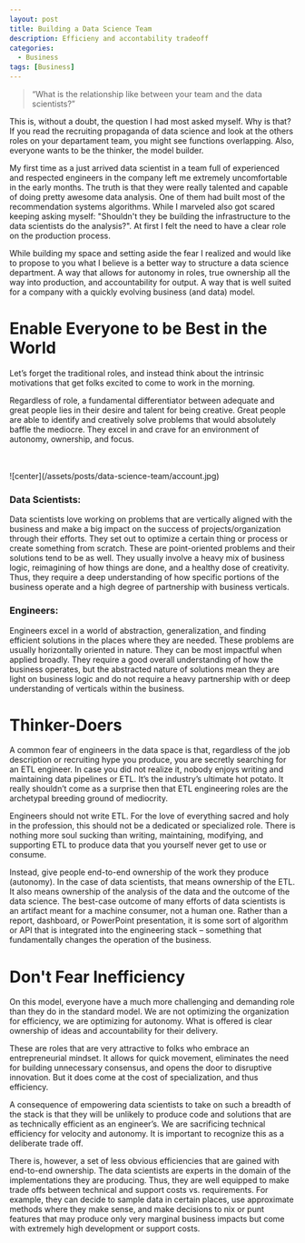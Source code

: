 ```yaml
---
layout: post
title: Building a Data Science Team
description: Efficieny and accontability tradeoff
categories:
  - Business
tags: [Business]
---
```



> “What is the relationship like between your team and the data scientists?” 

This is, without a doubt, the question I had most asked myself. Why is that? If you read the recruiting propaganda of data science and look at the others roles on your departament team, you might see functions overlapping. Also, everyone wants to be the thinker, the model builder.

My first time as a just arrived data scientist in a team full of experienced and respected engineers in the company left me extremely uncomfortable in the early months. The truth is that they were really talented and capable of doing pretty awesome data analysis. One of them had built most of the recommendation systems algorithms. While I marveled also got scared keeping asking myself: "Shouldn't they be building the infrastructure to the data scientists do the analysis?". At first I felt the need to have a clear role on the production process.

While building my space and setting aside the fear I realized and would like to propose to you what I believe is a better way to structure a data science department. A way that allows for autonomy in roles, true ownership all the way into production, and accountability for output. A way that is well suited for a company with a quickly evolving business (and data) model.

# Enable Everyone to be Best in the World

Let’s forget the traditional roles, and instead think about the intrinsic motivations that get folks excited to come to work in the morning.

Regardless of role, a fundamental differentiator between adequate and great people lies in their desire and talent for being creative. Great people are able to identify and creatively solve problems that would absolutely baffle the mediocre. They excel in and crave for an environment of autonomy, ownership, and focus. 

<br>
<br>
![center](/assets/posts/data-science-team/account.jpg)
<br>

### Data Scientists:

Data scientists love working on problems that are vertically aligned with the business and make a big impact on the success of projects/organization through their efforts. They set out to optimize a certain thing or process or create something from scratch. These are point-oriented problems and their solutions tend to be as well. They usually involve a heavy mix of business logic, reimagining of how things are done, and a healthy dose of creativity. Thus, they require a deep understanding of how specific portions of the business operate and a high degree of partnership with business verticals.

### Engineers:

Engineers excel in a world of abstraction, generalization, and finding efficient solutions in the places where they are needed. These problems are usually horizontally oriented in nature. They can be most impactful when applied broadly. They require a good overall understanding of how the business operates, but the abstracted nature of solutions mean they are light on business logic and do not require a heavy partnership with or deep understanding of verticals within the business.

# Thinker-Doers

A common fear of engineers in the data space is that, regardless of the job description or recruiting hype you produce, you are secretly searching for an ETL engineer. In case you did not realize it, nobody enjoys writing and maintaining data pipelines or ETL. It’s the industry’s ultimate hot potato. It really shouldn’t come as a surprise then that ETL engineering roles are the archetypal breeding ground of mediocrity.

Engineers should not write ETL. For the love of everything sacred and holy in the profession, this should not be a dedicated or specialized role. There is nothing more soul sucking than writing, maintaining, modifying, and supporting ETL to produce data that you yourself never get to use or consume.

Instead, give people end-to-end ownership of the work they produce (autonomy). In the case of data scientists, that means ownership of the ETL. It also means ownership of the analysis of the data and the outcome of the data science. The best-case outcome of many efforts of data scientists is an artifact meant for a machine consumer, not a human one. Rather than a report, dashboard, or PowerPoint presentation, it is some sort of algorithm or API that is integrated into the engineering stack – something that fundamentally changes the operation of the business.

# Don't Fear Inefficiency

On this model, everyone have a much more challenging and demanding role than they do in the standard model. We are not optimizing the organization for efficiency, we are optimizing for autonomy. What is offered is clear ownership of ideas and accountability for their delivery.

These are roles that are very attractive to folks who embrace an entrepreneurial mindset. It allows for quick movement, eliminates the need for building unnecessary consensus, and opens the door to disruptive innovation. But it does come at the cost of specialization, and thus efficiency.

A consequence of empowering data scientists to take on such a breadth of the stack is that they will be unlikely to produce code and solutions that are as technically efficient as an engineer’s. We are sacrificing technical efficiency for velocity and autonomy. It is important to recognize this as a deliberate trade off.

There is, however, a set of less obvious efficiencies that are gained with end-to-end ownership. The data scientists are experts in the domain of the implementations they are producing. Thus, they are well equipped to make trade offs between technical and support costs vs. requirements. For example, they can decide to sample data in certain places, use approximate methods where they make sense, and make decisions to nix or punt features that may produce only very marginal business impacts but come with extremely high development or support costs.